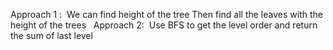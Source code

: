 Approach  1 :
​
We can find height of the tree
Then find all the leaves with the height of the trees
​
​
Approach 2:
​
Use BFS to get the level order and return the sum of last level
​